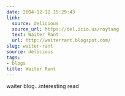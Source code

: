```yaml
---
date: 2004-12-12 15:29:43
link:
  source: delicious
  source_url: https://del.icio.us/roytang
  text: Waiter Rant
  url: http://waiterrant.blogspot.com/
slug: waiter-rant
source: delicious
tags:
- blogs
title: Waiter Rant
---
```


waiter blog...interesting read